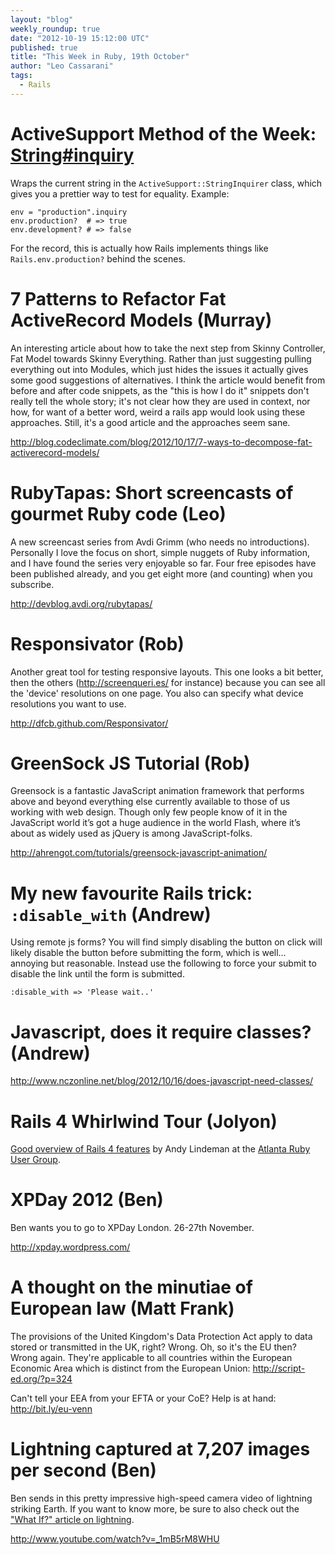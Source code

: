 ```yaml
---
layout: "blog"
weekly_roundup: true
date: "2012-10-19 15:12:00 UTC"
published: true
title: "This Week in Ruby, 19th October"
author: "Leo Cassarani"
tags:
  - Rails
---
```


# ActiveSupport Method of the Week: [String#inquiry](http://api.rubyonrails.org/classes/String.html#method-i-inquiry)

Wraps the current string in the `ActiveSupport::StringInquirer` class, which gives you a prettier way to test for equality. Example:

    env = "production".inquiry
    env.production?  # => true
    env.development? # => false

For the record, this is actually how Rails implements things like `Rails.env.production?` behind the scenes.

# 7 Patterns to Refactor Fat ActiveRecord Models (Murray)

An interesting article about how to take the next step from Skinny Controller, Fat Model towards Skinny Everything.  Rather than just suggesting pulling everything out into Modules, which just hides the issues it actually gives some good suggestions of alternatives.  I think the article would benefit from before and after code snippets, as the "this is how I do it" snippets don't really tell the whole story; it's not clear how they are used in context, nor how, for want of a better word, weird a rails app would look using these approaches.  Still, it's a good article and the approaches seem sane.

http://blog.codeclimate.com/blog/2012/10/17/7-ways-to-decompose-fat-activerecord-models/

# RubyTapas: Short screencasts of gourmet Ruby code (Leo)

A new screencast series from Avdi Grimm (who needs no introductions). Personally I love the focus on short, simple nuggets of Ruby information, and I have found the series very enjoyable so far. Four free episodes have been published already, and you get eight more (and counting) when you subscribe.

http://devblog.avdi.org/rubytapas/

# Responsivator (Rob)

Another great tool for testing responsive layouts. This one looks a bit better, then the others (http://screenqueri.es/ for instance) because you can see all the 'device' resolutions on one page. You also can specify what device resolutions you want to use.

http://dfcb.github.com/Responsivator/

# GreenSock JS Tutorial (Rob)

Greensock is a fantastic JavaScript animation framework that performs above and beyond everything else currently available to those of us working with web design.
Though only few people know of it in the JavaScript world it’s got a huge audience in the world Flash, where it’s about as widely used as jQuery is among JavaScript-folks.

http://ahrengot.com/tutorials/greensock-javascript-animation/

# My new favourite Rails trick: `:disable_with` (Andrew)

Using remote js forms? You will find simply disabling the button on click will likely disable the button before submitting the form, which is well… annoying but reasonable. Instead use the following to force your submit to disable the link until the form is submitted.

    :disable_with => 'Please wait..'


# Javascript, does it require classes? (Andrew)

http://www.nczonline.net/blog/2012/10/16/does-javascript-need-classes/

# Rails 4 Whirlwind Tour (Jolyon)

[Good overview of Rails 4 features](http://vimeo.com/51181496) by Andy Lindeman at the [Atlanta Ruby User Group](https://twitter.com/atlrug).

# XPDay 2012 (Ben)

Ben wants you to go to XPDay London. 26-27th November.

http://xpday.wordpress.com/

# A thought on the minutiae of European law (Matt Frank)

The provisions of the United Kingdom's Data Protection Act apply to data stored or transmitted in the UK, right? Wrong. Oh, so it's the EU then?  Wrong again.  They're applicable to all countries within the European Economic Area which is distinct from the European Union: http://script-ed.org/?p=324

Can't tell your EEA from your EFTA or your CoE? Help is at hand: http://bit.ly/eu-venn

# Lightning captured at 7,207 images per second (Ben)

Ben sends in this pretty impressive high-speed camera video of lightning striking Earth. If you want to know more, be sure to also check out the ["What If?" article on lightning](http://what-if.xkcd.com/16/).

http://www.youtube.com/watch?v=_1mB5rM8WHU
